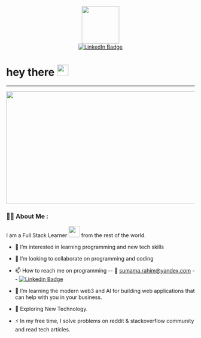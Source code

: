 <!---
sumamarahim/sumamarahim is a ✨ special ✨ repository because its `README.md` (this file) appears on your GitHub profile.
You can click the Preview link to take a look at your changes.
--->

<div id="header" align="center">
  <img src="https://media.giphy.com/media/M9gbBd9nbDrOTu1Mqx/giphy.gif" width="100"/>
</div>

<div id="badges" align="center">
  <a href="https://bit.ly/INsmhm">
    <img src="https://img.shields.io/badge/LinkedIn-blue?style=for-the-badge&logo=linkedin&logoColor=white" alt="LinkedIn Badge"/>
  </a>
</div>

<!--
<img src="https://komarev.com/ghpvc/?username=sumamarahim&style=flat-square&color=blue" alt=""/> -->

<h1>
  hey there
  <img src="https://media.giphy.com/media/hvRJCLFzcasrR4ia7z/giphy.gif" width="30px"/>
</h1>


---

  
<div align="center">
  <img src="https://media.giphy.com/media/dWesBcTLavkZuG35MI/giphy.gif" width="600" height="300"/>
</div>

### :man_technologist: About Me :

I am a Full Stack Learner <img src="https://media.giphy.com/media/WUlplcMpOCEmTGBtBW/giphy.gif" width="30"> from the rest of the world.

- 👀 I’m interested in learning programming and new tech skills
- 💞️ I’m looking to collaborate on programming and coding
- 📫 How to reach me on programming
-- :email: sumama.rahim@yandex.com
-- [![Linkedin Badge](https://img.shields.io/badge/-sumamarahim-blue?style=flat&logo=Linkedin&logoColor=white)](https://bit.ly/INsmhm)

- :telescope: I’m learning the modern web3 and AI for building web applications that can help with you in your business.

- :seedling: Exploring New Technology.

- :zap: In my free time, I solve problems on reddit & stackoverflow community and read tech articles.
